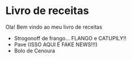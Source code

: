 # Livro de receitas

Ola! Bem vindo ao meu livro de receitas
 - Strogonoff de frango... FLANGO e CATUPILY!!
 - Pave (ISSO AQUI É FAKE NEWS!!!)
 - Bolo de Cenoura
